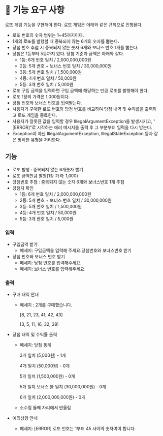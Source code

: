 # 🚀 기능 요구 사항
로또 게임 기능을 구현해야 한다. 로또 게임은 아래와 같은 규칙으로 진행된다.

- 로또 번호의 숫자 범위는 1~45까지이다.
- 1개의 로또를 발행할 때 중복되지 않는 6개의 숫자를 뽑는다.
- 당첨 번호 추첨 시 중복되지 않는 숫자 6개와 보너스 번호 1개를 뽑는다.
- 당첨은 1등부터 5등까지 있다. 당첨 기준과 금액은 아래와 같다.
    - 1등: 6개 번호 일치 / 2,000,000,000원
    - 2등: 5개 번호 + 보너스 번호 일치 / 30,000,000원
    - 3등: 5개 번호 일치 / 1,500,000원
    - 4등: 4개 번호 일치 / 50,000원
    - 5등: 3개 번호 일치 / 5,000원
- 로또 구입 금액을 입력하면 구입 금액에 해당하는 만큼 로또를 발행해야 한다.
-  로또 1장의 가격은 1,000원이다.
- 당첨 번호와 보너스 번호를 입력받는다. 
- 사용자가 구매한 로또 번호와 당첨 번호를 비교하여 당첨 내역 및 수익률을 출력하고 로또 게임을 종료한다. 
- 사용자가 잘못된 값을 입력할 경우 IllegalArgumentException를 발생시키고, "[ERROR]"로 시작하는 에러 메시지를 출력 후 그 부분부터 입력을 다시 받는다.
- Exception이 아닌 IllegalArgumentException, IllegalStateException 등과 같은 명확한 유형을 처리한다.



## 기능
- 로또 발행 : 중복되지 않는 6개숫자 뽑기
- 로또 금액만큼 발행(1장 가격: 1,000)
- 당첨번호 추첨 : 중복되지 않는 숫자 6개와 보너스번호 1개 추첨
- 당첨자 확인
    - 1등: 6개 번호 일치 / 2,000,000,000원
    - 2등: 5개 번호 + 보너스 번호 일치 / 30,000,000원
    - 3등: 5개 번호 일치 / 1,500,000원
    - 4등: 4개 번호 일치 / 50,000원
    - 5등: 3개 번호 일치 / 5,000원
### 입력
- 구입금액 받기
  - 메세지: 구입금액을 입력해 주세요.당첨번호와 보너스번호 받기
- 당첨 번호와 보너스 번호 받기
  - 메세지: 당첨 번호를 입력해주세요.
  - 메세지: 보너스 번호를 입력해주세요.

### 출력
- 구매 내역 안내
  - 메세지 : 2개를 구매했습니다.

    [8, 21, 23, 41, 42, 43]

    [3, 5, 11, 16, 32, 38]

- 당첨 내역 및 수익률 출력
  - 메세지: 당첨 통계

    3개 일치 (5,000원) - 1개

    4개 일치 (50,000원) - 0개

    5개 일치 (1,500,000원) - 0개

    5개 일치 보너스 볼 일치 (30,000,000원) - 0개

    6개 일치 (2,000,000,000원) - 0개

  - 소수점 둘째 자리에서 반올림
- 예외상항 안내
    - 메세지: [ERROR] 로또 번호는 1부터 45 사이의 숫자여야 합니다.

